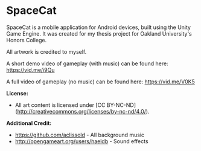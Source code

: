 # SpaceCat

SpaceCat is a mobile application for Android devices, built using the Unity Game Engine. 
It was created for my thesis project for Oakland University's Honors College.

All artwork is credited to myself.


A short demo video of gameplay (with music) can be found here: https://vid.me/i9Qu

A full video of gameplay (no music) can be found here: https://vid.me/V0K5


**License:**
* All art content is licensed under [CC BY-NC-ND] (http://creativecommons.org/licenses/by-nc-nd/4.0/).


**Additional Credit:**
* https://github.com/aclissold - All background music
* http://opengameart.org/users/haeldb - Sound effects
